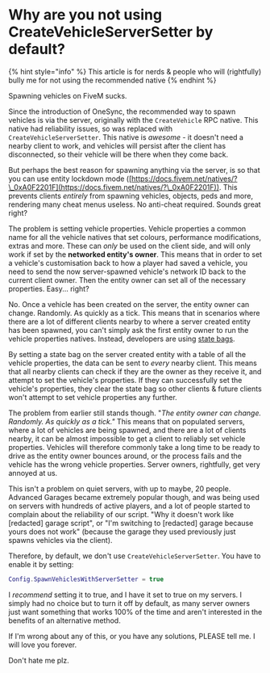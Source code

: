 # Why are you not using CreateVehicleServerSetter by default?

{% hint style="info" %}
This article is for nerds & people who will (rightfully) bully me for not using the recommended native
{% endhint %}

Spawning vehicles on FiveM sucks.

Since the introduction of OneSync, the recommended way to spawn vehicles is via the server, originally with the `CreateVehicle` RPC native. This native had reliability issues, so was replaced with `CreateVehicleServerSetter`. This native is _awesome_ - it doesn't need a nearby client to work, and vehicles will persist after the client has disconnected, so their vehicle will be there when they come back.

But perhaps the best reason for spawning anything via the server, is so that you can use entity lockdown mode ([https://docs.fivem.net/natives/?\_0xA0F2201F](https://docs.fivem.net/natives/?\_0xA0F2201F)). This prevents clients _entirely_ from spawning vehicles, objects, peds and more, rendering many cheat menus useless. No anti-cheat required. Sounds great right?

The problem is setting vehicle properties. Vehicle properties a common name for all the vehicle natives that set colours, performance modifications, extras and more. These can _only_ be used on the client side, and will only work if set by the **networked entity's owner**. This means that in order to set a vehicle's customisation back to how a player had saved a vehicle, you need to send the now server-spawned vehicle's network ID back to the current client owner. Then the entity owner can set all of the necessary properties. Easy... right?

No. Once a vehicle has been created on the server, the entity owner can change. Randomly. As quickly as a tick. This means that in scenarios where there are a lot of different clients nearby to where a server created entity has been spawned, you can't simply ask the first entity owner to run the vehicle properties natives. Instead, developers are using [state bags](https://docs.fivem.net/docs/scripting-manual/networking/state-bags/).

By setting a state bag on the server created entity with a table of all the vehicle properties, the data can be sent to _every_ nearby client. This means that all nearby clients can check if they are the owner as they receive it, and attempt to set the vehicle's properties. If they can successfully set the vehicle's properties, they clear the state bag so other clients & future clients won't attempt to set vehicle properties any further.

The problem from earlier still stands though. "_The entity owner can change. Randomly. As quickly as a tick."_ This means that on populated servers, where a lot of vehicles are being spawned, and there are a lot of clients nearby, it can be almost impossible to get a client to reliably set vehicle properties. Vehicles will therefore commonly take a long time to be ready to drive as the entity owner bounces around, or the process fails and the vehicle has the wrong vehicle properties. Server owners, rightfully, get very annoyed at us.

This isn't a problem on quiet servers, with up to maybe, 20 people. Advanced Garages became extremely popular though, and was being used on servers with hundreds of active players, and a lot of people started to complain about the reliability of our script. "Why it doesn't work like \[redacted] garage script", or "I'm switching to \[redacted] garage because yours does not work" (because the garage they used previously just spawns vehicles via the client).

Therefore, by default, we don't use `CreateVehicleServerSetter`. You have to enable it by setting:

```lua
Config.SpawnVehiclesWithServerSetter = true
```

I _recommend_ setting it to true, and I have it set to true on my servers. I simply had no choice but to turn it off by default, as many server owners just want something that works 100% of the time and aren't interested in the benefits of an alternative method.

If I'm wrong about any of this, or you have any solutions, PLEASE tell me. I will love you forever.

Don't hate me plz.
